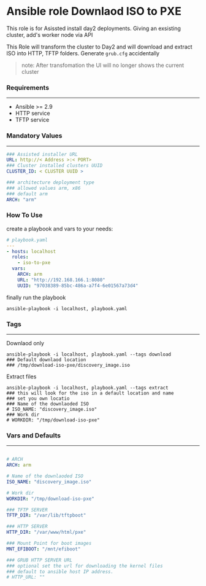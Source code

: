# Ansible role Downlaod ISO to PXE

This role is for Asissted install day2 deployments.
Giving an exsisting cluster, add's worker node via API

This Role will transform the cluster to Day2 and will download and extract ISO into HTTP, TFTP folders.
Generate `grub.cfg` accidentally

> note: After transfomation the UI will no longer shows the current cluster

### **Requirements** 
---
-  Ansible >= 2.9
-  HTTP service
-  TFTP service

### **Mandatory Values**
---
```yaml
### Assisted installer URL
URL: http://< Address >:< PORT>
### Cluster installed clusters UUID
CLUSTER_ID: < CLUSTER UUID >

### architecture deployment type
### allowed values arm, x86
### default arm
ARCH: "arm"
```

### **How To Use**

create a playbook and vars to your needs:
```yaml
# playbook.yaml
---
- hosts: localhost
  roles:
    - iso-to-pxe
  vars:
    ARCH: arm
    URL: "http://192.168.166.1:8080"
    UUID: "97038389-85bc-486a-a7f4-6e01567a73d4"
```
finally run the playbook
```shell
ansible-playbook -i localhost, playbook.yaml
```

### **Tags**
---
Downlaod only
```shell
ansible-playbook -i localhost, playbook.yaml --tags download
### Default downlaod location
### /tmp/download-iso-pxe/discovery_image.iso
```

Extract files
```shell
ansible-playbook -i localhost, playbook.yaml --tags extract
### this will look for the iso in a default location and name
### set you own locatio
### Name of the downlaoded ISO
# ISO_NAME: "discovery_image.iso"
### Work dir
# WORKDIR: "/tmp/download-iso-pxe"
```


### **Vars and Defaults**

---

```yaml

# ARCH
ARCH: arm

# Name of the downlaoded ISO
ISO_NAME: "discovery_image.iso"

# Work dir
WORKDIR: "/tmp/download-iso-pxe"

### TFTP SERVER
TFTP_DIR: "/var/lib/tftpboot"

### HTTP SERVER
HTTP_DIR: "/var/www/html/pxe"

### Mount Point for boot images
MNT_EFIBOOT: "/mnt/efiboot"

### GRUB HTTP SERVER URL
### optional set the url for downloading the kernel files
### default to ansible host IP address.
# HTTP_URL: ""
```

